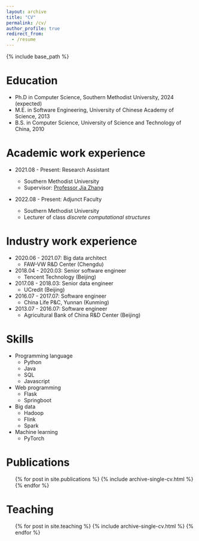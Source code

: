 ```yaml
---
layout: archive
title: "CV"
permalink: /cv/
author_profile: true
redirect_from:
  - /resume
---
```


{% include base_path %}

Education
======
* Ph.D in Computer Science, Southern Methodist University, 2024 (expected)
* M.E. in Software Engineering, University of Chinese Academy of Science, 2013
* B.S. in Computer Science, University of Science and Technology of China, 2010

Academic work experience
======
* 2021.08 - Present: Research Assistant
  * Southern Methodist University
  * Supervisor: [Professor Jia Zhang](https://s2.smu.edu/~jiazhang)

* 2022.08 - Present: Adjunct Faculty
  * Southern Methodist University
  * Lecturer of class _discrete computational structures_

Industry work experience
======
* 2020.06 - 2021.07: Big data architect
  * FAW-VW R&D Center (Chengdu)
* 2018.04 - 2020.03: Senior software engineer
  * Tencent Technology (Beijing)
* 2017.08 - 2018.03: Senior data engineer
  * UCredit (Beijing)
* 2016.07 - 2017.07: Software engineer
  * China Life P&C, Yunnan (Kunming)
* 2013.07 - 2016.07: Software engineer
  * Agricultural Bank of China R&D Center (Beijing)

Skills
======
* Programming language
  * Python
  * Java
  * SQL
  * Javascript
* Web programming
  * Flask
  * Springboot
* Big data
  * Hadoop
  * Flink
  * Spark
* Machine learning
  * PyTorch

Publications
======
  <ul>{% for post in site.publications %}
    {% include archive-single-cv.html %}
  {% endfor %}</ul>
  
<!-- Talks
======
  <ul>{% for post in site.talks %}
    {% include archive-single-talk-cv.html %}
  {% endfor %}</ul>
   -->
Teaching
======
  <ul>{% for post in site.teaching %}
    {% include archive-single-cv.html %}
  {% endfor %}</ul>
  
<!-- Service and leadership
======
* Currently signed in to 43 different slack teams
 -->
